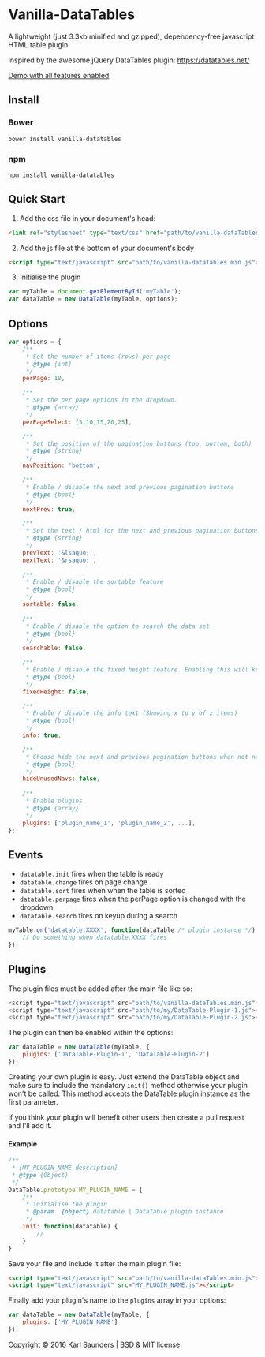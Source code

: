 # Vanilla-DataTables
A lightweight (just 3.3kb minified and gzipped), dependency-free javascript HTML table plugin.

Inspired by the awesome jQuery DataTables plugin: https://datatables.net/

[Demo with all features enabled](http://codepen.io/Mobius1/full/VadmKb/)

## Install

### Bower
```
bower install vanilla-datatables
```

### npm
```
npm install vanilla-datatables
```

## Quick Start

1. Add the css file in your document's head:

```html
<link rel="stylesheet" type="text/css" href="path/to/vanilla-dataTables.min.css">
```

2. Add the js file at the bottom of your document's body

```html
<script type="text/javascript" src="path/to/vanilla-dataTables.min.js"></script>
```

3. Initialise the plugin

```javascript
var myTable = document.getElementById('myTable');
var dataTable = new DataTable(myTable, options);
```

## Options

```javascript
var options = {
	/**
	 * Set the number of items (rows) per page
	 * @type {int}
	 */
	perPage: 10,

	/**
	 * Set the per page options in the dropdown.
	 * @type {array}
	 */
	perPageSelect: [5,10,15,20,25],

	/**
	 * Set the position of the pagination buttons (top, bottom, both)
	 * @type {string}
	 */
	navPosition: 'bottom',

	/**
	 * Enable / disable the next and previous pagination buttons
	 * @type {bool}
	 */
	nextPrev: true,

	/**
	 * Set the text / html for the next and previous pagination buttons
	 * @type {string}
	 */
	prevText: '&lsaquo;',
	nextText: '&rsaquo;',
	
	/**
	 * Enable / disable the sortable feature
	 * @type {bool}
	 */
	sortable: false,
	
	/**
	 * Enable / disable the option to search the data set.
	 * @type {bool}
	 */
	searchable: false,

	/**
	 * Enable / disable the fixed height feature. Enabling this will keep the bottom container fixed in place
	 * @type {bool}
	 */
	fixedHeight: false,

	/**
	 * Enable / disable the info text (Showing x to y of z items)
	 * @type {bool}
	 */
	info: true,

	/**
	 * Choose hide the next and previous pagination buttons when not needed. Leaving this disabled will just disable the buttons.
	 * @type {bool}
	 */
	hideUnusedNavs: false,
	
	/**
	 * Enable plugins.
	 * @type {array}
	 */
	plugins: ['plugin_name_1', 'plugin_name_2', ...],	
};
```

## Events

* `datatable.init` fires when the table is ready
* `datatable.change` fires on page change
* `datatable.sort` fires when when the table is sorted
* `datatable.perpage` fires when the perPage option is changed with the dropdown
* `datatable.search` fires on keyup during a search

```javascript
myTable.on('datatable.XXXX', function(dataTable /* plugin instance */) {
	// Do something when datatable.XXXX fires
});
```

## Plugins
The plugin files must be added after the main file like so:

``` javascript
<script type="text/javascript" src="path/to/vanilla-dataTables.min.js"></script>
<script type="text/javascript" src="path/to/my/DataTable-Plugin-1.js"></script>
<script type="text/javascript" src="path/to/my/DataTable-Plugin-2.js"></script>
```

The plugin can then be enabled within the options:

```javascript
var dataTable = new DataTable(myTable, {
    plugins: ['DataTable-Plugin-1', 'DataTable-Plugin-2']
});
```

Creating your own plugin is easy. Just extend the DataTable object and make sure to include the mandatory `init()` method otherwise your plugin won't be called. This method accepts the DataTable plugin instance as the first parameter.

If you think your plugin will benefit other users then create a pull request and I'll add it.

#### Example
```javascript
/**
 * [MY_PLUGIN_NAME description]
 * @type {Object}
 */
DataTable.prototype.MY_PLUGIN_NAME = {
	/**
	 * initialise the plugin
	 * @param  {object} datatable | DataTable plugin instance
	 */
	init: function(datatable) {
		//
	}
}
```
Save your file and include it after the main plugin file:
```html
<script type="text/javascript" src="path/to/vanilla-dataTables.min.js"></script>
<script type="text/javascript" src="MY_PLUGIN_NAME.js"></script>
```

Finally add your plugin's name to the `plugins` array in your options:
```javascript
var dataTable = new DataTable(myTable, {
    plugins: ['MY_PLUGIN_NAME']
});
```

Copyright © 2016 Karl Saunders | BSD & MIT license
